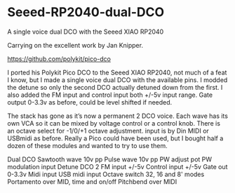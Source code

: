 # Seeed-RP2040-dual-DCO
A single voice dual DCO with the Seeed XIAO RP2040

Carrying on the excellent work by Jan Knipper.

https://github.com/polykit/pico-dco

I ported his Polykit Pico DCO to the Seeed XIAO RP2040, not much of a feat I know, but I made a single voice dual DCO with the available pins. 
I modded the detune so only the second DCO actually detuned down from the first. 
I also added the FM input and control input both +/-5v input range. Gate output 0-3.3v as before, could be level shifted if needed.

The stack has gone as it’s now a permanent 2 DCO voice. Each wave has its own VCA so it can be mixed by voltage control or a control knob. 
There is an octave select for -1/0/+1 octave adjustment. input is by Din MIDI or USBmidi as before. 
Really a Pico could have been used, but I bought half a dozen of these modules and wanted to try to use them.

Dual DCO
Sawtooth wave 10v pp
Pulse wave 10v pp
PW adjust pot
PW modulation input
Detune DCO 2
FM input +/-5v 
Control input +/-5v
Gate out 0-3.3v
Midi input
USB midi input
Octave switch 32, 16 and 8' modes
Portamento over MID,  time and on/off
Pitchbend over MIDI 
